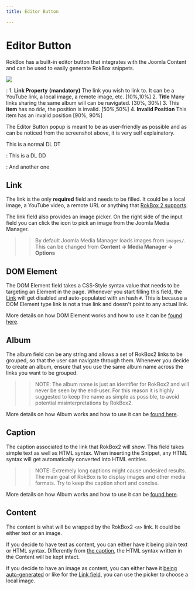 ```yaml
---
title: Editor Button

---
```


Editor Button
=============
RokBox has a built-in editor button that integrates with the Joomla Content and can be used to easily generate RokBox snippets.

![][rokbox2-editor-button]

:   1. **Link Property** **(mandatory)** The link you wish to link to. It can be a YouTube link, a local image, a remote image, etc. [10%,10%]
    2. **Title** Many links sharing the same album will can be navigated. [30%, 30%]
    3. This **item** has no _title_, the position is invalid. [50%,50%]
    4. **Invalid Position** This item has an invalid position [90%, 90%]

The Editor Button popup is meant to be as user-friendly as possible and as can be noticed from the screenshot above, it is very self explainatory.

This is a normal DL DT

:    This is a DL DD

:    And another one


Link
----
The link is the only __required__ field and needs to be filled. It could be a local image, a YouTube video, a remote URL or anything that [RokBox 2 supports][key-features].

The link field also provides an image picker. On the right side of the input field you can click the icon to pick an image from the Joomla Media Manager.

>> By default Joomla Media Manager loads images from `images/`. This can be changed from **Content -> Media Manager -> Options**


DOM Element
-----------
The DOM Element field takes a CSS-Style syntax value that needs to be targeting an Element in the page. Whenever you start filling this field, the [Link][link] will get disabled and auto-populated with an hash `#`.
This is because a DOM Element type link is not a true link and doesn't point to any actual link.

More details on how DOM Element works and how to use it can be [found here][data-rokbox-element].


Album
-----
The album field can be any string and allows a set of RokBox2 links to be grouped, so that the user can navigate through them. Whenever you decide to create an album, ensure that you use the same album name across the links you want to be grouped.

>> NOTE: The album name is just an identifier for RokBox2 and will never be seen by the end-user. For this reason it is highly suggested to keep the name as simple as possible, to avoid potential misinterpretations by RokBox2.

More details on how Album works and how to use it can be [found here][data-rokbox-album].


Caption
-------
The caption associated to the link that RokBox2 will show. This field takes simple text as well as HTML syntax. When inserting the Snippet, any HTML syntax will get automatically converted into HTML entities.

>> NOTE: Extremely long captions might cause undesired results. The main goal of RokBox is to display images and other media formats. Try to keep the caption short and concise.

More details on how Album works and how to use it can be [found here][data-rokbox-caption].


Content
-------
The content is what will be wrapped by the RokBox2 `<a>` link. It could be either text or an image.

If you decide to have text as content, you can either have it being plain text or HTML syntax. Differently from [the caption][caption], the HTML syntax written in the Content will be kept intact.

If you decide to have an image as content, you can either have it [being auto-generated][data-rokbox-generate-thumbnail] or like for the [Link field][link], you can use the picker to choose a local image.




[key-features]: INDEX.md#key-features
[link]: #link
[caption]: #caption
[data-rokbox-element]: how_to_use.md#data-rokbox-element
[data-rokbox-album]: how_to_use.md#data-rokbox-album
[data-rokbox-caption]: how_to_use.md#data-rokbox-caption
[data-rokbox-generate-thumbnail]: how_to_use.md#data-rokbox-generate-thumbnail

[rokbox2-editor-button]: assets/rokbox2-editor-button.png

